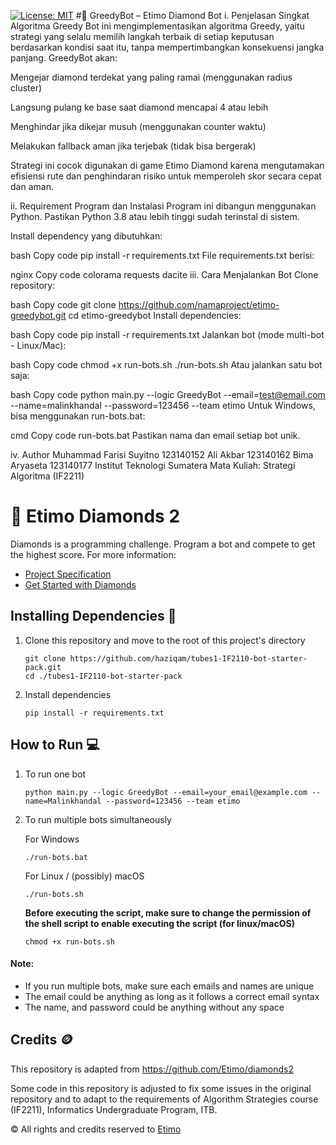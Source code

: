 [![License: MIT](https://img.shields.io/badge/License-MIT-yellow.svg)](https://opensource.org/licenses/MIT)
#💎 GreedyBot – Etimo Diamond Bot
i. Penjelasan Singkat Algoritma Greedy
Bot ini mengimplementasikan algoritma Greedy, yaitu strategi yang selalu memilih langkah terbaik di setiap keputusan berdasarkan kondisi saat itu, tanpa mempertimbangkan konsekuensi jangka panjang.
GreedyBot akan:

Mengejar diamond terdekat yang paling ramai (menggunakan radius cluster)

Langsung pulang ke base saat diamond mencapai 4 atau lebih

Menghindar jika dikejar musuh (menggunakan counter waktu)

Melakukan fallback aman jika terjebak (tidak bisa bergerak)

Strategi ini cocok digunakan di game Etimo Diamond karena mengutamakan efisiensi rute dan penghindaran risiko untuk memperoleh skor secara cepat dan aman.

ii. Requirement Program dan Instalasi
Program ini dibangun menggunakan Python. Pastikan Python 3.8 atau lebih tinggi sudah terinstal di sistem.

Install dependency yang dibutuhkan:

bash
Copy code
pip install -r requirements.txt
File requirements.txt berisi:

nginx
Copy code
colorama
requests
dacite
iii. Cara Menjalankan Bot
Clone repository:

bash
Copy code
git clone https://github.com/namaproject/etimo-greedybot.git
cd etimo-greedybot
Install dependencies:

bash
Copy code
pip install -r requirements.txt
Jalankan bot (mode multi-bot - Linux/Mac):

bash
Copy code
chmod +x run-bots.sh
./run-bots.sh
Atau jalankan satu bot saja:

bash
Copy code
python main.py --logic GreedyBot --email=test@email.com --name=malinkhandal --password=123456 --team etimo
Untuk Windows, bisa menggunakan run-bots.bat:

cmd
Copy code
run-bots.bat
Pastikan nama dan email setiap bot unik.

iv. Author
Muhammad Farisi Suyitno 123140152
Ali Akbar 123140162
Bima Aryaseta 123140177
Institut Teknologi Sumatera
Mata Kuliah: Strategi Algoritma (IF2211)





# 💎 Etimo Diamonds 2

Diamonds is a programming challenge. Program a bot and compete to get the highest score. For more information:

-   [Project Specification](https://docs.google.com/document/d/13cbmMVXviyu8eKQ6heqgDzt4JNNMeAZO/edit)
-   [Get Started with Diamonds](https://docs.google.com/document/d/1L92Axb89yIkom0b24D350Z1QAr8rujvHof7-kXRAp7c/edit)

## Installing Dependencies 🔨

1. Clone this repository and move to the root of this project's directory

    ```
    git clone https://github.com/haziqam/tubes1-IF2110-bot-starter-pack.git
    cd ./tubes1-IF2110-bot-starter-pack
    ```

2. Install dependencies

    ```
    pip install -r requirements.txt
    ```

## How to Run 💻

1. To run one bot

    ```
    python main.py --logic GreedyBot --email=your_email@example.com --name=Malinkhandal --password=123456 --team etimo
    ```

2. To run multiple bots simultaneously

    For Windows

    ```
    ./run-bots.bat
    ```

    For Linux / (possibly) macOS

    ```
    ./run-bots.sh
    ```

    <b>Before executing the script, make sure to change the permission of the shell script to enable executing the script (for linux/macOS)</b>

    ```
    chmod +x run-bots.sh
    ```

#### Note:

-   If you run multiple bots, make sure each emails and names are unique
-   The email could be anything as long as it follows a correct email syntax
-   The name, and password could be anything without any space

## Credits 🪙

This repository is adapted from https://github.com/Etimo/diamonds2

Some code in this repository is adjusted to fix some issues in the original repository and to adapt to the requirements of Algorithm Strategies course (IF2211), Informatics Undergraduate Program, ITB.

©️ All rights and credits reserved to [Etimo](https://github.com/Etimo)
